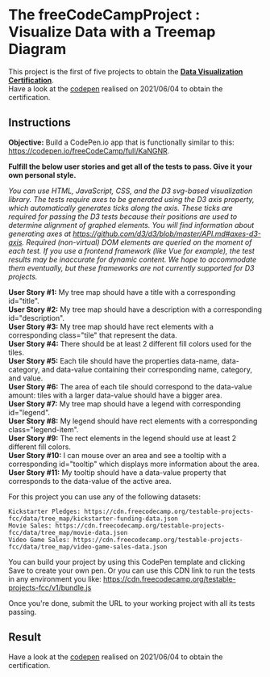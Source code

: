 # The freeCodeCampProject : Visualize Data with a Treemap Diagram
This project is the first of five projects to obtain the [**Data Visualization Certification**](https://www.freecodecamp.org/certification/fcc3ab085a4-3e2d-4160-a445-50914111cc0d/data-visualization).  
Have a look at the [codepen](https://codepen.io/s-manguy/full/WNpzLez) realised on 2021/06/04 to obtain the certification.  

## Instructions
**Objective:** Build a CodePen.io app that is functionally similar to this: https://codepen.io/freeCodeCamp/full/KaNGNR.  

**Fulfill the below user stories and get all of the tests to pass. Give it your own personal style.**

*You can use HTML, JavaScript, CSS, and the D3 svg-based visualization library. The tests require axes to be generated using the D3 axis property, which automatically generates ticks along the axis. These ticks are required for passing the D3 tests because their positions are used to determine alignment of graphed elements. You will find information about generating axes at https://github.com/d3/d3/blob/master/API.md#axes-d3-axis. Required (non-virtual) DOM elements are queried on the moment of each test. If you use a frontend framework (like Vue for example), the test results may be inaccurate for dynamic content. We hope to accommodate them eventually, but these frameworks are not currently supported for D3 projects.*

**User Story #1:** My tree map should have a title with a corresponding id="title".    
**User Story #2:** My tree map should have a description with a corresponding id="description".  
**User Story #3:** My tree map should have rect elements with a corresponding class="tile" that represent the data.  
**User Story #4:** There should be at least 2 different fill colors used for the tiles.  
**User Story #5:** Each tile should have the properties data-name, data-category, and data-value containing their corresponding name, category, and value.  
**User Story #6:** The area of each tile should correspond to the data-value amount: tiles with a larger data-value should have a bigger area.  
**User Story #7:** My tree map should have a legend with corresponding id="legend".  
**User Story #8:** My legend should have rect elements with a corresponding class="legend-item".  
**User Story #9:** The rect elements in the legend should use at least 2 different fill colors.  
**User Story #10:** I can mouse over an area and see a tooltip with a corresponding id="tooltip" which displays more information about the area.
**User Story #11:** My tooltip should have a data-value property that corresponds to the data-value of the active area.

For this project you can use any of the following datasets:

    Kickstarter Pledges: https://cdn.freecodecamp.org/testable-projects-fcc/data/tree_map/kickstarter-funding-data.json
    Movie Sales: https://cdn.freecodecamp.org/testable-projects-fcc/data/tree_map/movie-data.json
    Video Game Sales: https://cdn.freecodecamp.org/testable-projects-fcc/data/tree_map/video-game-sales-data.json

You can build your project by using this CodePen template and clicking Save to create your own pen. Or you can use this CDN link to run the tests in any environment you like: https://cdn.freecodecamp.org/testable-projects-fcc/v1/bundle.js

Once you're done, submit the URL to your working project with all its tests passing.

## Result
Have a look at the [codepen](https://codepen.io/s-manguy/full/WNpzLez) realised on 2021/06/04 to obtain the certification. 
